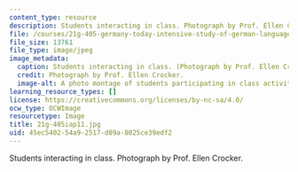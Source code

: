```yaml
---
content_type: resource
description: Students interacting in class. Photograph by Prof. Ellen Crocker.
file: /courses/21g-405-germany-today-intensive-study-of-german-language-and-culture-january-iap-2011/45ec540254a92517d09a8025ce39edf2_21g-405iap11.jpg
file_size: 13761
file_type: image/jpeg
image_metadata:
  caption: Students interacting in class. (Photograph by Prof. Ellen Crocker.)
  credit: Photograph by Prof. Ellen Crocker.
  image-alt: A photo montage of students participating in class activities.
learning_resource_types: []
license: https://creativecommons.org/licenses/by-nc-sa/4.0/
ocw_type: OCWImage
resourcetype: Image
title: 21g-405iap11.jpg
uid: 45ec5402-54a9-2517-d09a-8025ce39edf2
---
```

Students interacting in class. Photograph by Prof. Ellen Crocker.